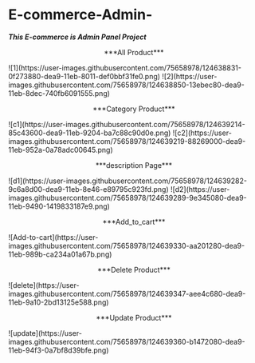 # E-commerce-Admin-

***This E-commerce is Admin Panel Project***
<p align="center">***All Product***</p>
![1](https://user-images.githubusercontent.com/75658978/124638831-0f273880-dea9-11eb-8011-def0bbf31fe0.png)
![2](https://user-images.githubusercontent.com/75658978/124638850-13ebec80-dea9-11eb-8dec-740fb6091555.png)

<p align="center">***Category Product***</p>
![c1](https://user-images.githubusercontent.com/75658978/124639214-85c43600-dea9-11eb-9204-ba7c88c90d0e.png)
![c2](https://user-images.githubusercontent.com/75658978/124639219-88269000-dea9-11eb-952a-0a78adc00645.png)

<p align="center">***description Page***</p>
![d1](https://user-images.githubusercontent.com/75658978/124639282-9c6a8d00-dea9-11eb-8e46-e89795c923fd.png)
![d2](https://user-images.githubusercontent.com/75658978/124639289-9e345080-dea9-11eb-9490-1419833187e9.png)

<p align="center">***Add_to_cart***</p>
![Add-to-cart](https://user-images.githubusercontent.com/75658978/124639330-aa201280-dea9-11eb-989b-ca234a01a67b.png)

<p align="center">***Delete Product***</p>
![delete](https://user-images.githubusercontent.com/75658978/124639347-aee4c680-dea9-11eb-9a10-2bd13125e588.png)

<p align="center">***Update Product***</p>
![update](https://user-images.githubusercontent.com/75658978/124639360-b1472080-dea9-11eb-94f3-0a7bf8d39bfe.png)

